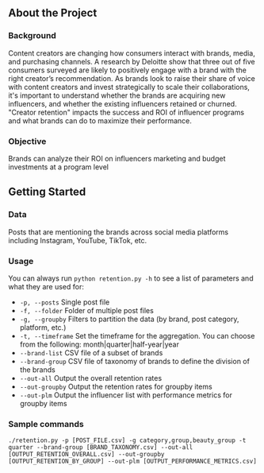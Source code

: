 ## About the Project
### Background
Content creators are changing how consumers interact with brands, media, and purchasing channels. 
A research by Deloitte show that three out of five consumers surveyed are likely to positively engage with a brand with the right creator’s recommendation.
As brands look to raise their share of voice with content creators and invest strategically to scale their collaborations, it's important to understand whether the brands are acquiring new influencers, and whether the existing influencers retained or churned.
"Creator retention" impacts the success and ROI of influencer programs and what brands can do to maximize their performance. 
### Objective
Brands can analyze their ROI on influencers marketing and budget investments at a program level
## Getting Started
### Data
Posts that are mentioning the brands across social media platforms including Instagram, YouTube, TikTok, etc.
### Usage
You can always run `python retention.py -h` to see a list of parameters and what they are used for:
* `-p, --posts` Single post file
* `-f, --folder` Folder of multiple post files
* `-g, --groupby` Filters to partition the data (by brand, post category, platform, etc.)
* `-t, --timeframe` Set the timeframe for the aggregation. You can choose from the following: month|quarter|half-year|year
* `--brand-list` CSV file of a subset of brands
* `--brand-group` CSV file of taxonomy of brands to define the division of the brands
* `--out-all` Output the overall retention rates
* `--out-groupby` Output the retention rates for groupby items
* `--out-plm` Output the influencer list with performance metrics for groupby items
### Sample commands
```
./retention.py -p [POST_FILE.csv] -g category,group,beauty_group -t quarter --brand-group [BRAND_TAXONOMY.csv] --out-all [OUTPUT_RETENTION_OVERALL.csv] --out-groupby [OUTPUT_RETENTION_BY_GROUP] --out-plm [OUTPUT_PERFORMANCE_METRICS.csv]
```
